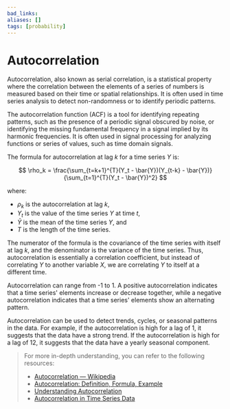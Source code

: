 ```yaml
---
bad_links: 
aliases: []
tags: [probability]
---
```

# Autocorrelation

Autocorrelation, also known as serial correlation, is a statistical property where the correlation between the elements of a series of numbers is measured based on their time or spatial relationships. It is often used in time series analysis to detect non-randomness or to identify periodic patterns.

The autocorrelation function (ACF) is a tool for identifying repeating patterns, such as the presence of a periodic signal obscured by noise, or identifying the missing fundamental frequency in a signal implied by its harmonic frequencies. It is often used in signal processing for analyzing functions or series of values, such as time domain signals.

The formula for autocorrelation at lag $k$ for a time series $Y$ is:

$$
\rho_k = \frac{\sum_{t=k+1}^{T}(Y_t - \bar{Y})(Y_{t-k} - \bar{Y})}{\sum_{t=1}^{T}(Y_t - \bar{Y})^2}
$$

where:
- $\rho_k$ is the autocorrelation at lag $k$,
- $Y_t$ is the value of the time series $Y$ at time $t$,
- $\bar{Y}$ is the mean of the time series $Y$, and
- $T$ is the length of the time series.

The numerator of the formula is the covariance of the time series with itself at lag $k$, and the denominator is the variance of the time series. Thus, autocorrelation is essentially a correlation coefficient, but instead of correlating $Y$ to another variable $X$, we are correlating $Y$ to itself at a different time.

Autocorrelation can range from -1 to 1. A positive autocorrelation indicates that a time series' elements increase or decrease together, while a negative autocorrelation indicates that a time series' elements show an alternating pattern.

Autocorrelation can be used to detect trends, cycles, or seasonal patterns in the data. For example, if the autocorrelation is high for a lag of 1, it suggests that the data have a strong trend. If the autocorrelation is high for a lag of 12, it suggests that the data have a yearly seasonal component.

> For more in-depth understanding, you can refer to the following resources:
> - [Autocorrelation — Wikipedia](https://www.google.com/search?q=Autocorrelation+Wikipedia)
> - [Autocorrelation: Definition, Formula, Example](https://www.google.com/search?q=Autocorrelation%3A+Definition%2C+Formula%2C+Example)
> - [Understanding Autocorrelation](https://www.google.com/search?q=Understanding+Autocorrelation)
> - [Autocorrelation in Time Series Data](https://www.google.com/search?q=Autocorrelation+in+Time+Series+Data)